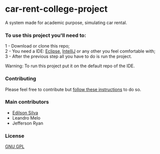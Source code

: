 # car-rent-college-project

A system made for academic purpose, simulating car rental.

### To use this project you'll need to:

1 - Download or clone this repo;  
2 - You need a IDE: [Eclipse](https://www.eclipse.org/downloads/), [IntelliJ](www.jetbrains.com/idea/download/) or any other you feel comfortable with;  
3 - After the previous step all you have to do is run the project.  

Warning: To run this project put it on the default repo of the IDE.

### Contributing

Please feel free to contribute but [follow these instructions](https://github.com/SEdilson/car-rent-college-project/blob/master/CONTRIBUTING.md) to do so.

### Main contributors

* [Edilson Silva](https://github.com/SEdilson)  
* Leandro Melo  
* Jefferson Ryan  

### License

[GNU GPL](https://github.com/SEdilson/car-rent-college-project/blob/master/LICENSE)
